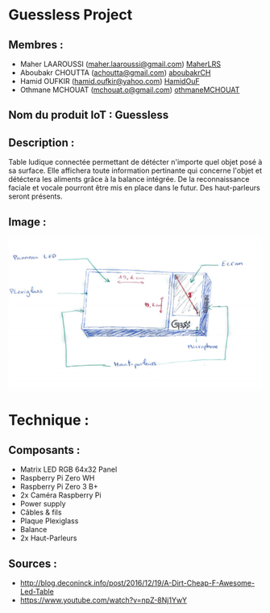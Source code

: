 # Guessless Project

## Membres :
* Maher LAAROUSSI (maher.laaroussi@gmail.com) [MaherLRS](https://github.com/maherlaaroussi "maherlaaroussi")
* Aboubakr CHOUTTA (achoutta@gmail.com)  [aboubakrCH](https://github.com/aboubakrCH "aboubakrCH")
* Hamid OUFKIR (hamid.oufkir@yahoo.com) [HamidOuF](https://github.com/HamidOuF "HamidOuF")
* Othmane MCHOUAT (mchouat.o@gmail.com)  [othmaneMCHOUAT](https://github.com/othmaneMCHOUAT "othmaneMCHOUAT")


## Nom du produit IoT : Guessless


## Description :

Table ludique connectée permettant de détécter n'importe quel objet posé à sa surface. Elle affichera toute information pertinante qui concerne l'objet et détéctera les aliments grâce à la balance intégrée.
De la reconnaissance faciale et vocale pourront être mis en place dans le futur.
Des haut-parleurs seront présents.

## Image :

![alt text](https://github.com/institut-galilee/guessless/blob/master/Docs/Design.png)

# Technique :



## Composants :
* Matrix LED RGB 64x32 Panel
* Raspberry Pi Zero WH
* Raspberry Pi Zero 3 B+
* 2x Caméra Raspberry Pi
* Power supply
* Câbles & fils
* Plaque Plexiglass
* Balance
* 2x Haut-Parleurs

## Sources :
* http://blog.deconinck.info/post/2016/12/19/A-Dirt-Cheap-F-Awesome-Led-Table
* https://www.youtube.com/watch?v=npZ-8Nj1YwY
